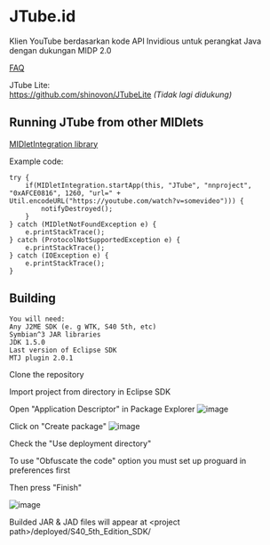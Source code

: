 # JTube.id
Klien YouTube berdasarkan kode API Invidious untuk perangkat Java dengan dukungan MIDP 2.0

<a href="FAQ.md">FAQ</a><br>

JTube Lite:<br>
https://github.com/shinovon/JTubeLite <i>(Tidak lagi didukung)</i>

## Running JTube from other MIDlets
<a href="https://github.com/shinovon/MIDletIntegrationLibrary">MIDletIntegration library</a><br>

Example code:<br>
```
try {
	if(MIDletIntegration.startApp(this, "JTube", "nnproject", "0xAFCE0816", 1260, "url=" + Util.encodeURL("https://youtube.com/watch?v=somevideo"))) {
		notifyDestroyed();
	}
} catch (MIDletNotFoundException e) {
	e.printStackTrace();
} catch (ProtocolNotSupportedException e) {
	e.printStackTrace();
} catch (IOException e) {
	e.printStackTrace();
}
```

## Building

```
You will need:
Any J2ME SDK (e. g WTK, S40 5th, etc)
Symbian^3 JAR libraries
JDK 1.5.0
Last version of Eclipse SDK
MTJ plugin 2.0.1
```

Clone the repository<br>

Import project from directory in Eclipse SDK<br>

Open "Application Descriptor" in Package Explorer
![image](https://user-images.githubusercontent.com/43963888/154848600-b6f30e9c-a412-4771-80bf-527afe11076e.png)<br>

Click on "Create package"
![image](https://user-images.githubusercontent.com/43963888/154848614-72752480-b988-40cd-a3c6-9cad1e02d77c.png)<br>

Check the "Use deployment directory"<br>

To use "Obfuscate the code" option you must set up proguard in preferences first<br>

Then press "Finish"<br>

![image](https://user-images.githubusercontent.com/43963888/154848648-2f054800-b72e-49e6-8b6c-7e3cb6d3c216.png)<br>

Builded JAR & JAD files will appear at \<project path\>/deployed/S40_5th_Edition_SDK/
